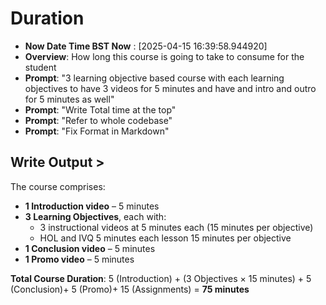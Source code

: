 # Duration 
- **Now Date Time BST Now** : [2025-04-15 16:39:58.944920]
- **Overview**: How long this course is going to take to consume for the student 
- **Prompt**:  "3 learning objective based course with each learning objectives to have 3 videos for 5 minutes and have and intro and outro for 5 minutes as well"
- **Prompt**:  "Write Total time at the top"
- **Prompt**:  "Refer to whole codebase"
- **Prompt**: "Fix Format in Markdown"

## Write Output >


The course comprises:
- **1 Introduction video** – 5 minutes
- **3 Learning Objectives**, each with:
  - 3 instructional videos at 5 minutes each (15 minutes per objective)
  - HOL and IVQ 5 minutes each lesson 15 minutes per objective
- **1 Conclusion video** – 5 minutes
- **1 Promo video** – 5 minutes

**Total Course Duration**: 5 (Introduction) + (3 Objectives × 15 minutes) + 5 (Conclusion)+ 5 (Promo)+ 15 (Assignments) = **75 minutes**
